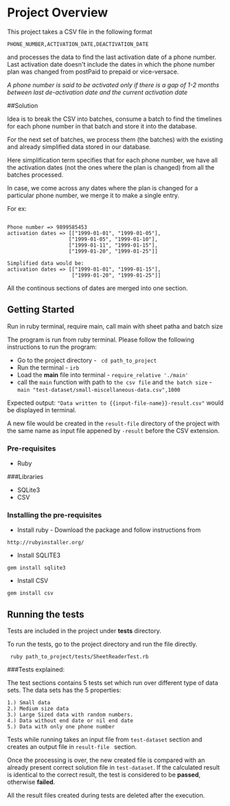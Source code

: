 # Project Overview

This project takes a CSV file in the following format

```
PHONE_NUMBER,ACTIVATION_DATE,DEACTIVATION_DATE
```
and processes the data to find the last activation date of a phone number.
Last activation date doesn't include the dates in which the phone number plan was changed from postPaid to prepaid or vice-versace.

*A phone number is said to be activated only if there is a gap of 1-2 months between last de-activation date and the current activation date*

##Solution

Idea is to break the CSV into batches, consume a batch to find the timelines for each phone number in that batch and store it into the database.

For the next set of batches, we process them (the batches) with the existing and already simplified data stored in our database.

Here simplification term specifies that for each phone number, we have all the activation dates (not the ones where the plan is changed) from all the batches processed. 

In case, we come across any dates where the plan is changed for a particular phone number, we merge it to make a single entry.

For ex: 

```

Phone number => 9899585453
activation dates => [["1999-01-01", "1999-01-05"],
					["1999-01-05", "1999-01-10"],
					["1999-01-11", "1999-01-15"],
					["1999-01-20", "1999-01-25"]]

Simplified data would be:
activation dates => [["1999-01-01", "1999-01-15"],
					 ["1999-01-20", "1999-01-25"]]

```

All the continous sections of dates are merged into one section.

## Getting Started

Run in ruby terminal, require main, call main with sheet patha and batch size

The program is run from ruby terminal. Please follow the following instructions to run the program:

-	Go to the project directory - 	``` cd path_to_project```
-	Run the terminal - ```irb```
-	Load the **main** file into terminal - ```require_relative './main'```
-	call the `main` function with path to `the csv file` and `the batch size` - ```main "test-dataset/small-miscellaneous-data.csv",1000```	

Expected output:
`"Data written to {{input-file-name}}-result.csv"` would be displayed in terminal.

A new file would be created in the `result-file` directory of the project with the same name as input file appened by `-result` before the CSV extension.

### Pre-requisites
-	Ruby

###Libraries
-	SQLite3
-	CSV

### Installing the pre-requisites

- Install ruby - Download the package and follow instructions from

```http://rubyinstaller.org/```

- Install SQLITE3 

```gem install sqlite3```

 - Install CSV

```gem install csv```

## Running the tests

Tests are included in the project under **tests** directory.

To run the tests, go to the project directory and run the file directly.

``` ruby path_to_project/tests/SheetReaderTest.rb```

###Tests explained:

The test sections contains 5 tests set which run over different type of data sets. The data sets has the 5 properties:

	1.) Small data
	2.) Medium size data
	3.) Large Sized data with random numbers.
	4.) Data without end date or nil end date
	5.) Data with only one phone number

Tests while running takes an input file from `test-dataset` section and creates an output file in `result-file ` section.

Once the processing is over, the new created file is compared with an already present correct solution file in `test-dataset`. 
If the calculated result is identical to the correct result, the test is considered to be **passed**, otherwise **failed**.

All the result files created during tests are deleted after the execution.